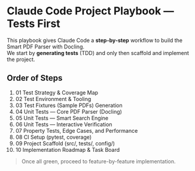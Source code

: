 # Claude Code Project Playbook — Tests First

This playbook gives Claude Code a **step-by-step** workflow to build the Smart PDF Parser with Docling.  
We start by **generating tests** (TDD) and only then scaffold and implement the project.

## Order of Steps
1. 01 Test Strategy & Coverage Map
2. 02 Test Environment & Tooling
3. 03 Test Fixtures (Sample PDFs) Generation
4. 04 Unit Tests — Core PDF Parser (Docling)
5. 05 Unit Tests — Smart Search Engine
6. 06 Unit Tests — Interactive Verification
7. 07 Property Tests, Edge Cases, and Performance
8. 08 CI Setup (pytest, coverage)
9. 09 Project Scaffold (src/, tests/, config/)
10. 10 Implementation Roadmap & Task Board

> Once all green, proceed to feature-by-feature implementation.
